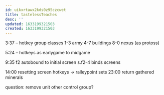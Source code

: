 ```yaml
---
id: uikxrtawx2kds0z95czcwet
title: tastelessTeaches
desc: ''
updated: 1633199321503
created: 1633199321503
---
```


3:37 – hotkey group classes
1-3 army
4-7 buildings
8-0 nexus (as protoss)

5:24 – hotkeys as earlygame to midgame

9:35 f2 autobound to initial screen
    s.f2-4 binds screens

14:00 resetting screen hotkeys -> ralleypoint sets
23:00 return gathered minerals

question: remove unit other control group?
